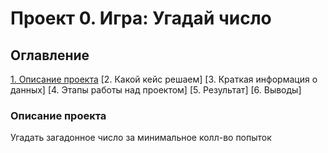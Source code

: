 # Проект 0. Игра: Угадай число

## Оглавление
[1. Описание проекта](https://github.com/vladimir1091/SkillFactory-DST-3.0/tree/main/project_0/README.md#Описание-проекта)
[2. Какой кейс решаем]
[3. Краткая информация о данных]
[4. Этапы работы над проектом]
[5. Результат]
[6. Выводы]

### Описание проекта
Угадать загадонное число за минимальное колл-во попыток